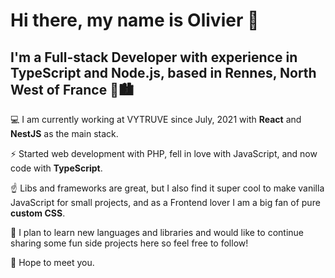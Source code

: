 # Hi there, my name is Olivier 👋
## I'm a Full-stack Developer with experience in TypeScript and Node.js, based in Rennes, North West of France  🌊🏙️

💻 I am currently working at VYTRUVE since July, 2021 with **React** and **NestJS** as the main stack.

⚡ Started web development with PHP, fell in love with JavaScript, and now code with **TypeScript**.

☝️ Libs and frameworks are great, but I also find it super cool to make vanilla JavaScript for small projects, and as a Frontend lover I am a big fan of pure **custom CSS**.

🔭 I plan to learn new languages and libraries and would like to continue sharing some fun side projects here so feel free to follow!

👋 Hope to meet you.

<!--
**oliv-bernier/oliv-bernier** is a ✨ _special_ ✨ repository because its `README.md` (this file) appears on your GitHub profile.

Here are some ideas to get you started:

- 🔭 I’m currently working on ...
- 🌱 I’m currently learning ...
- 👯 I’m looking to collaborate on ...
- 🤔 I’m looking for help with ...
- 💬 Ask me about ...
- 📫 How to reach me: ...
- 😄 Pronouns: ...
- ⚡ Fun fact: ...
-->
